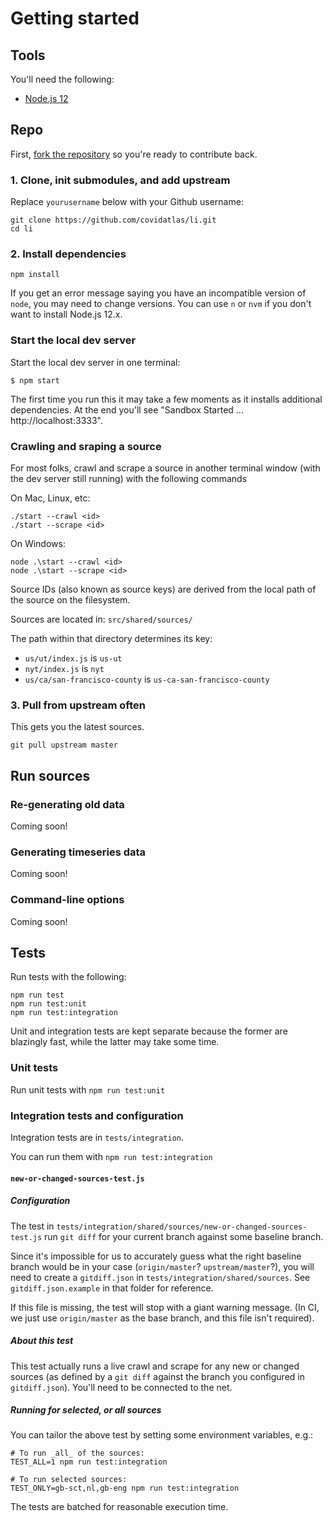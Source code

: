 # Getting started

## Tools

You'll need the following:

* [Node.js 12](https://nodejs.org/en/download/)

## Repo

First, [fork the repository](https://github.com/covidatlas/li.git) so you're ready to contribute back.

### 1. Clone, init submodules, and add upstream

Replace `yourusername` below with your Github username:

```
git clone https://github.com/covidatlas/li.git
cd li
```

### 2. Install dependencies

```
npm install
```

If you get an error message saying you have an incompatible version of `node`, you may need to change versions.  You can use `n` or `nvm` if you don't want to install Node.js 12.x.

### Start the local dev server

Start the local dev server in one terminal:

```
$ npm start
```

The first time you run this it may take a few moments as it installs additional dependencies.  At the end you'll see "Sandbox Started ... http://localhost:3333".


### Crawling and sraping a source

For most folks, crawl and scrape a source in another terminal window (with the dev server still running) with the following commands

On Mac, Linux, etc:
```
./start --crawl <id>
./start --scrape <id>
```

On Windows:
```
node .\start --crawl <id>
node .\start --scrape <id>
```

Source IDs (also known as source keys) are derived from the local path of the source on the filesystem.

Sources are located in: `src/shared/sources/`

The path within that directory determines its key:
- `us/ut/index.js` is `us-ut`
- `nyt/index.js` is `nyt`
- `us/ca/san-francisco-county` is `us-ca-san-francisco-county`


### 3. Pull from upstream often

This gets you the latest sources.

```
git pull upstream master
```


## Run sources



### Re-generating old data

Coming soon!


### Generating timeseries data

Coming soon!


### Command-line options

Coming soon!


## Tests

Run tests with the following:
```
npm run test
npm run test:unit
npm run test:integration
```

Unit and integration tests are kept separate because the former are
blazingly fast, while the latter may take some time.

### Unit tests

Run unit tests with `npm run test:unit`

### Integration tests and configuration

Integration tests are in `tests/integration`.

You can run them with `npm run test:integration`

#### `new-or-changed-sources-test.js`

##### Configuration

The test in
`tests/integration/shared/sources/new-or-changed-sources-test.js` run
`git diff` for your current branch against some baseline branch.

Since it's impossible for us to accurately guess what the right
baseline branch would be in your case (`origin/master`?
`upstream/master`?), you will need to create a `gitdiff.json` in
`tests/integration/shared/sources`.  See `gitdiff.json.example` in
that folder for reference.

If this file is missing, the test will stop with a giant warning
message.  (In CI, we just use `origin/master` as the base branch, and
this file isn't required).

##### About this test

This test actually runs a live crawl and scrape for any new or changed
sources (as defined by a `git diff` against the branch you configured
in `gitdiff.json`).  You'll need to be connected to the net.

##### Running for selected, or all sources

You can tailor the above test by setting some environment variables, e.g.:

```
# To run _all_ of the sources:
TEST_ALL=1 npm run test:integration

# To run selected sources:
TEST_ONLY=gb-sct,nl,gb-eng npm run test:integration
```

The tests are batched for reasonable execution time.
